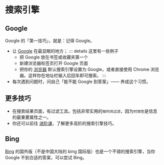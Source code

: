 # 搜索引擎

## Google

Google 的「第一技巧」，就是：记得 Google。

- 让 [Google](https://google.com) 在最显眼的地方；
   ::: details 这里有一些例子
   -  把 Google 放在书签或收藏夹第一个
   -  新建浏览器标签页打开 Google 页面
   -  把你的 [浏览器]() 默认搜索引擎设置为 Google，或者直接使用 Chrome 浏览器。这样你在地址栏输入后回车即可搜索。
   :::
- 每次遇到问题时，问自己「能不能 Google 到答案」—— 养成这个习惯。

## 更多技巧

- 在搜索结果页面，有过滤工具。包括非常实用的`按时间过滤`，因为`时效性`是信息的最重要属性之一。
- 你还可以前往 [进阶课]()，了解更多高阶的搜索引擎技巧。

## Bing

[Bing](https://bing.com) 的国外版（不是中国大陆的 bing 国际版）也是一个不错的搜索引擎，当你 Google 不到合适的答案，可以尝试 Bing。



